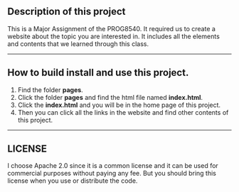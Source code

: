 ## Description of this project

This is a Major Assignment of the PROG8540. It required us to create a website about the topic you are interested in. It includes all the elements and contents that we learned through this class.

---

## How to build install and use this project.

1. Find the folder **pages**.
2. Click the folder **pages** and find the html file named **index.html**.
3. Click the **index.html** and you will be in the home page of this project.
4. Then you can click all the links in the website and find other contents of this project.

---

## LICENSE

I choose Apache 2.0 since it is a common license and it can be used for commercial purposes without paying any fee. But you should bring this license when you use or distribute the code.
